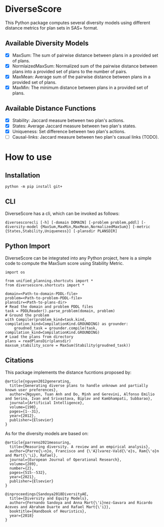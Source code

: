 # DiverseScore
This Python package computes several diversity models using different distance metrics for plan sets in SAS+ format. 

## Available Diversity Models
- [x] MaxSum: The sum of pairwise distance between plans in a provided set of plans.
- [x] NormlaizedMaxSum: Normalized sum of the pairwise distance between plans into a provided set of plans to the number of pairs.
- [x] MaxMean: Average sum of the pairwise distance between plans in a provided set of plans.
- [x] MaxMin: The minimum distance between plans in a provided set of plans.

## Available Distance Functions
- [x] Stability: Jaccard measure between two plan's actions.
- [x] States: Average Jaccard measure between two plan's states.
- [x] Uniqueness: Set difference between two plan's actions.
- [ ] Causal-links: Jaccard measure between two plan's casual links (TODO).

# How to use
## Installation
```
python -m pip install git+
```

## CLI
DiverseScore has a cli, which can be invoked as follows:
```
diversescorecli [-h] [-domain DOMAIN] [-problem problem.pddl] [-diversity-model {MaxSum,MaxMin,MaxMean,NormalizedMaxSum}] [-metric {States,Stability,Uniqueness}] [-plansdir PLANSDIR]
```
## Python Import
DiverseScore can be integrated into any Python project, here is a simple code to compute the MaxSum score using Stability Metric.
```
import os

from unified_planning.shortcuts import *
from diversescore.shortcuts import *

domain=<Path-to-domain-PDDL-file>
problem=<Path-to-problem-PDDL-file>
plansdir=<Path-to-plans-dir>
# Read the domain and problem PDDL files
task = PDDLReader().parse_problem(domain, problem)
# Ground the problem
with Compiler(problem_kind=task.kind, compilation_kind=CompilationKind.GROUNDING) as grounder:
    groudned_task = grounder.compile(task, compilation_kind=CompilationKind.GROUNDING)
# Load the plans from directory
plans = readPlansDir(plansdir)
maxsum_stability_score = MaxSum(Stability(groudned_task))
```

## Citations
This package implements the distance fucntions proposed by:
```
@article{nguyen2012generating,
  title={Generating diverse plans to handle unknown and partially known user preferences},
  author={Nguyen, Tuan Anh and Do, Minh and Gerevini, Alfonso Emilio and Serina, Ivan and Srivastava, Biplav and Kambhampati, Subbarao},
  journal={Artificial Intelligence},
  volume={190},
  pages={1--31},
  year={2012},
  publisher={Elsevier}
}
```

As for the diversity models are based on:
```
@article{parreno2021measuring,
  title={Measuring diversity. A review and an empirical analysis},
  author={Parre{\~n}o, Francisco and {\'A}lvarez-Vald{\'e}s, Ram{\'o}n and Mart{\'\i}, Rafael},
  journal={European Journal of Operational Research},
  volume={289},
  number={2},
  pages={515--532},
  year={2021},
  publisher={Elsevier}
}

@inproceedings{Sandoya2018DiversityAE,
  title={Diversity and Equity Models},
  author={Fernando Sandoya and Anna Mart{\'i}nez-Gavara and Ricardo Aceves and Abraham Duarte and Rafael Mart{\'i}},
  booktitle={Handbook of Heuristics},
  year={2018}
}
```
